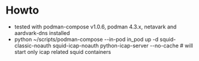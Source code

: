 # Howto
- tested with podman-compose v1.0.6, podman 4.3.x, netavark and aardvark-dns installed
- python ~/scripts/podman-compose --in-pod in_pod up -d squid-classic-noauth squid-icap-noauth python-icap-server --no-cache # will start only icap related squid containers
